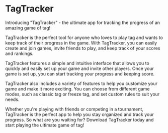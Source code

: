 # TagTracker
Introducing "TagTracker" - the ultimate app for tracking the progress of an amazing game of tag!

TagTracker is the perfect tool for anyone who loves to play tag and wants to keep track of their progress in the game. With TagTracker, you can easily create and join games, invite friends to play, and keep track of your scores and rankings.

TagTracker features a simple and intuitive interface that allows you to quickly and easily set up your game and invite other players. Once your game is set up, you can start tracking your progress and keeping score.

TagTracker also includes a variety of features to help you customize your game and make it more exciting. You can choose from different game modes, such as classic tag or freeze tag, and set custom rules to suit your needs.

Whether you're playing with friends or competing in a tournament, TagTracker is the perfect app to help you stay organized and track your progress. So what are you waiting for? Download TagTracker today and start playing the ultimate game of tag!
